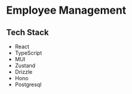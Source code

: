 # Employee Management

## Tech Stack

- React
- TypeScript
- MUI
- Zustand
- Drizzle
- Hono
- Postgresql
